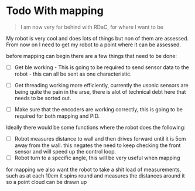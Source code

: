 # Todo With mapping

> I am now very far behind with RDaC, for where I want to be

My robot is very cool and does lots of things but non of them are assessed. From now on I need to get my robot to a point where it can be assessed.

before mapping can begin there are a few things that need to be done:
- [ ] Get ble working - This is going to be required to send sensor data to the robot - this can all be sent as one characteristic. 
- [ ] Get threading working more efficiently, currently the usonic sensors are being quite the pain in the arse, there is alot of technical debt here that needs to be sorted out.
- [ ] Make sure that the encoders are working correctly, this is going to be required for both mapping and PID.


Ideally there would be some functions where the robot does the following:
- [ ] Robot measures distance to wall and then drives forward until it is 5cm away from the wall. this negates the need to keep checking the front sensor and will speed up the control loop.
- [ ] Robot turn to a specific angle, this will be very useful when mapping

for mapping we also want the robot to take a shit load of measurements, such as at each 10cm it spins round and measures the distances around it so a point cloud can be drawn up 
